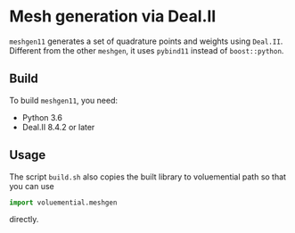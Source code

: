 # Mesh generation via Deal.II

`meshgen11` generates a set of quadrature points and weights using `Deal.II`.
Different from the other `meshgen`, it uses `pybind11` instead of `boost::python`.

## Build

To build `meshgen11`, you need:

- Python 3.6
- Deal.II 8.4.2 or later

## Usage

The script `build.sh` also copies the built library to voluemential path so that you can use
```python
import voluemential.meshgen
```
directly.
